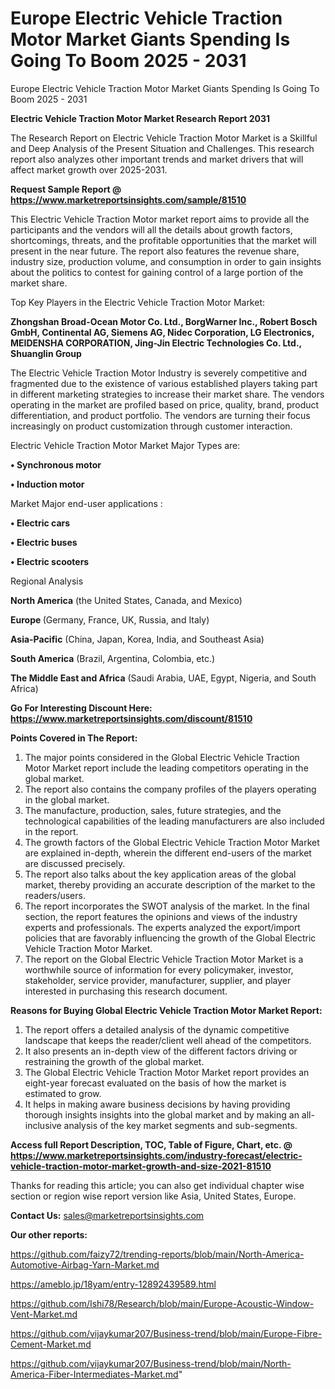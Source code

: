 # Europe Electric Vehicle Traction Motor Market Giants Spending Is Going To Boom 2025 - 2031
Europe Electric Vehicle Traction Motor Market Giants Spending Is Going To Boom 2025 - 2031

<strong>Electric Vehicle Traction Motor Market Research Report 2031</strong>

The Research Report on Electric Vehicle Traction Motor Market is a Skillful and Deep Analysis of the Present Situation and Challenges. This research report also analyzes other important trends and market drivers that will affect market growth over 2025-2031.

<strong>Request Sample Report @ <a href=https://www.marketreportsinsights.com/sample/81510>https://www.marketreportsinsights.com/sample/81510</a></strong>

This Electric Vehicle Traction Motor market report aims to provide all the participants and the vendors will all the details about growth factors, shortcomings, threats, and the profitable opportunities that the market will present in the near future. The report also features the revenue share, industry size, production volume, and consumption in order to gain insights about the politics to contest for gaining control of a large portion of the market share.

Top Key Players in the Electric Vehicle Traction Motor Market:

<strong>Zhongshan Broad-Ocean Motor Co. Ltd., BorgWarner Inc., Robert Bosch GmbH, Continental AG, Siemens AG, Nidec Corporation, LG Electronics, MEIDENSHA CORPORATION, Jing-Jin Electric Technologies Co. Ltd., Shuanglin Group</strong>

The Electric Vehicle Traction Motor Industry is severely competitive and fragmented due to the existence of various established players taking part in different marketing strategies to increase their market share. The vendors operating in the market are profiled based on price, quality, brand, product differentiation, and product portfolio. The vendors are turning their focus increasingly on product customization through customer interaction.

Electric Vehicle Traction Motor Market Major Types are:

<strong>• Synchronous motor

• Induction motor</strong>

Market Major end-user applications :

<strong>• Electric cars

• Electric buses

• Electric scooters</strong>

Regional Analysis

</u><strong><b>North America</b></strong> (the United States, Canada, and Mexico)

<strong><b>Europe </b></strong>(Germany, France, UK, Russia, and Italy)

<strong><b>Asia-Pacific</b></strong> (China, Japan, Korea, India, and Southeast Asia)

<strong><b>South America</b></strong> (Brazil, Argentina, Colombia, etc.)

<strong><b>The Middle East and Africa</b></strong> (Saudi Arabia, UAE, Egypt, Nigeria, and South Africa)

<strong>Go For Interesting Discount Here: <a href=https://www.marketreportsinsights.com/discount/81510>https://www.marketreportsinsights.com/discount/81510</a></strong>

<strong>Points Covered in The Report:</strong>
<ol>
  <li>The major points considered in the Global Electric Vehicle Traction Motor Market report include the leading competitors operating in the global market.</li>
  <li>The report also contains the company profiles of the players operating in the global market.</li>
  <li>The manufacture, production, sales, future strategies, and the technological capabilities of the leading manufacturers are also included in the report.</li>
  <li>The growth factors of the Global Electric Vehicle Traction Motor Market are explained in-depth, wherein the different end-users of the market are discussed precisely.</li>
  <li>The report also talks about the key application areas of the global market, thereby providing an accurate description of the market to the readers/users.</li>
  <li>The report incorporates the SWOT analysis of the market. In the final section, the report features the opinions and views of the industry experts and professionals. The experts analyzed the export/import policies that are favorably influencing the growth of the Global Electric Vehicle Traction Motor Market.</li>
  <li>The report on the Global Electric Vehicle Traction Motor Market is a worthwhile source of information for every policymaker, investor, stakeholder, service provider, manufacturer, supplier, and player interested in purchasing this research document.</li>
</ol>
<strong>Reasons for Buying Global Electric Vehicle Traction Motor Market Report:</strong>

<ol>
  <li>The report offers a detailed analysis of the dynamic competitive landscape that keeps the reader/client well ahead of the competitors.</li>
  <li>It also presents an in-depth view of the different factors driving or restraining the growth of the global market.</li>
  <li>The Global Electric Vehicle Traction Motor Market report provides an eight-year forecast evaluated on the basis of how the market is estimated to grow.</li>
  <li>It helps in making aware business decisions by having providing thorough insights insights into the global market and by making an all-inclusive analysis of the key market segments and sub-segments.</li>
</ol>
<strong>Access full Report Description, TOC, Table of Figure, Chart, etc. @ <a href=https://www.marketreportsinsights.com/industry-forecast/electric-vehicle-traction-motor-market-growth-and-size-2021-81510>https://www.marketreportsinsights.com/industry-forecast/electric-vehicle-traction-motor-market-growth-and-size-2021-81510</a></strong>


Thanks for reading this article; you can also get individual chapter wise section or region wise report version like Asia, United States, Europe.

<strong>Contact Us:</strong>
sales@marketreportsinsights.com

<strong>Our other reports:</strong>

<a href=https://github.com/faizy72/trending-reports/blob/main/North-America-Automotive-Airbag-Yarn-Market.md>https://github.com/faizy72/trending-reports/blob/main/North-America-Automotive-Airbag-Yarn-Market.md</a>

<a href=https://ameblo.jp/18yam/entry-12892439589.html>https://ameblo.jp/18yam/entry-12892439589.html</a>

<a href=https://github.com/Ishi78/Research/blob/main/Europe-Acoustic-Window-Vent-Market.md>https://github.com/Ishi78/Research/blob/main/Europe-Acoustic-Window-Vent-Market.md</a>

<a href=https://github.com/vijaykumar207/Business-trend/blob/main/Europe-Fibre-Cement-Market.md>https://github.com/vijaykumar207/Business-trend/blob/main/Europe-Fibre-Cement-Market.md</a>

<a href=https://github.com/vijaykumar207/Business-trend/blob/main/North-America-Fiber-Intermediates-Market.md>https://github.com/vijaykumar207/Business-trend/blob/main/North-America-Fiber-Intermediates-Market.md</a>"
